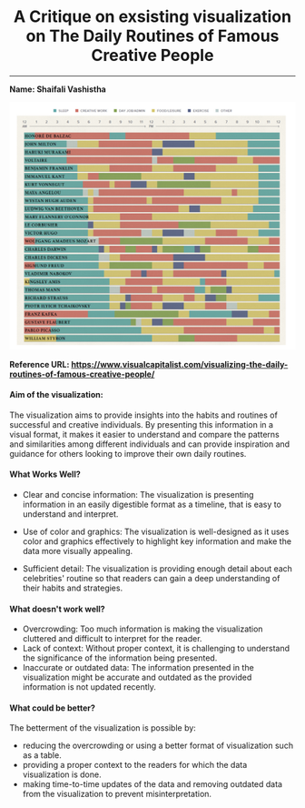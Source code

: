 <h1 align=center> A Critique on exsisting visualization on The Daily Routines of Famous Creative People</h1>

-----

**Name: Shaifali Vashistha**

![Visualization](Data_visualization_img.png)

**Reference URL: https://www.visualcapitalist.com/visualizing-the-daily-routines-of-famous-creative-people/** 

#### Aim of the visualization:

The visualization aims to provide insights into the habits and routines of successful and creative individuals. By presenting this information in a visual format, it makes it easier to understand and compare the patterns and similarities among different individuals and can provide inspiration and guidance for others looking to improve their own daily routines.

#### What Works Well?

- Clear and concise information: The visualization is presenting information in an easily digestible format as a timeline, that is easy to understand and interpret.

- Use of color and graphics: The visualization is well-designed as it uses color and graphics effectively to highlight key information and make the data more visually appealing.

- Sufficient detail: The visualization is providing enough detail about each celebrities' routine so that readers can gain a deep understanding of their habits and strategies.

#### What doesn't work well?

- Overcrowding: Too much information is making the visualization cluttered and difficult to interpret for the reader.
- Lack of context: Without proper context, it is challenging to understand the significance of the information being presented.
- Inaccurate or outdated data: The information presented in the visualization might be accurate and outdated as the provided information is not updated recently.

#### What could be better?

The betterment of the visualization is possible by:

- reducing the overcrowding or using a better format of visualization such as a table.
- providing a proper context to the readers for which the data visualization is done.
- making time-to-time updates of the data and removing outdated data from the visualization to prevent misinterpretation.
